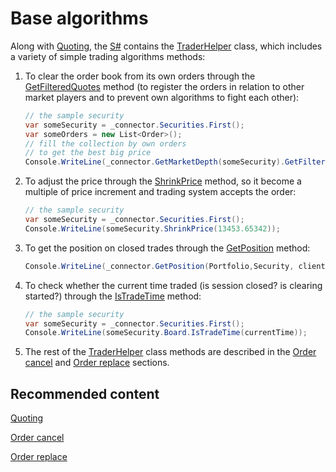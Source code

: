 # Base algorithms

Along with [Quoting](StrategyQuoting.md), the [S\#](StockSharpAbout.md) contains the [TraderHelper](xref:StockSharp.Algo.TraderHelper) class, which includes a variety of simple trading algorithms methods:

1. To clear the order book from its own orders through the [GetFilteredQuotes](xref:StockSharp.Algo.TraderHelper.GetFilteredQuotes) method (to register the orders in relation to other market players and to prevent own algorithms to fight each other):

   ```cs
   // the sample security
   var someSecurity = _connector.Securities.First();
   var someOrders = new List<Order>();
   // fill the collection by own orders
   // to get the best big price
   Console.WriteLine(_connector.GetMarketDepth(someSecurity).GetFilteredQuotes(Sides.Buy, someOrders, null).Max(q => q.Price));
   ```
2. To adjust the price through the [ShrinkPrice](xref:StockSharp.Algo.TraderHelper.ShrinkPrice) method, so it become a multiple of price increment and trading system accepts the order:

   ```cs
   // the sample security
   var someSecurity = _connector.Securities.First();
   Console.WriteLine(someSecurity.ShrinkPrice(13453.65342));
   ```
3. To get the position on closed trades through the [GetPosition](xref:Overload:StockSharp.Algo.TraderHelper.GetPosition) method:

   ```cs
   Console.WriteLine(_connector.GetPosition(Portfolio,Security, clientCode, depoName);
   ```
4. To check whether the current time traded (is session closed? is clearing started?) through the [IsTradeTime](xref:Overload:StockSharp.Algo.TraderHelper.IsTradeTime) method: 

   ```cs
   // the sample security
   var someSecurity = _connector.Securities.First();
   Console.WriteLine(someSecurity.Board.IsTradeTime(currentTime));
   ```
5. The rest of the [TraderHelper](xref:StockSharp.Algo.TraderHelper) class methods are described in the [Order cancel](OrdersCancel.md) and [Order replace](OrdersReRegister.md) sections. 

## Recommended content

[Quoting](StrategyQuoting.md)

[Order cancel](OrdersCancel.md)

[Order replace](OrdersReRegister.md)
